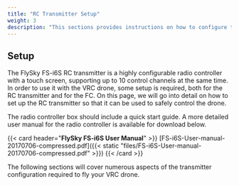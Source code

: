 ```yaml
---
title: "RC Transmitter Setup"
weight: 3
description: "This sections provides instructions on how to configure the FlySky FS-i6S RC transmitter that is included in the VRC drone kit."
---
```


## Setup

The FlySky FS-i6S RC transmitter is a highly configurable radio controller with a
touch screen, supporting up to 10 control channels at the same time.
In order to use it with the VRC drone, some setup is required, both for the
RC transmitter and for the FC. On this page, we will go into detail on how to
set up the RC transmitter so that it can be used to safely control the drone.

The radio controller box should include a quick start guide. A
more detailed user manual for the radio controller is available for download below.

{{< card header="**FlySky FS-i6S User Manual**" >}}
[FS-i6S-User-manual-20170706-compressed.pdf]({{< static "files/FS-i6S-User-manual-20170706-compressed.pdf" >}})
{{< /card >}}

The following sections will cover numerous aspects of the transmitter configuration
required to fly your VRC drone.
